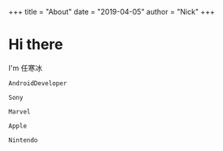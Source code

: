 +++
title = "About"
date = "2019-04-05"
author = "Nick"
+++

# Hi there

I'm 任寒冰

`AndroidDeveloper`

`Sony`

`Marvel`

`Apple`

`Nintendo`
